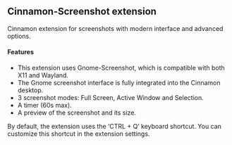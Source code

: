 Cinnamon-Screenshot extension
-------------------
Cinnamon extension for screenshots with modern interface and advanced options.

#### Features
* This extension uses Gnome-Screenshot, which is compatible with both X11 and Wayland.
* The Gnome screenshot interface is fully integrated into the Cinnamon desktop.
* 3 screenshot modes: Full Screen, Active Window and Selection.
* A timer (60s max).
* A preview of the screenshot and its size.

By default, the extension uses the ‘CTRL + Q’ keyboard shortcut. 
You can customize this shortcut in the extension settings.
